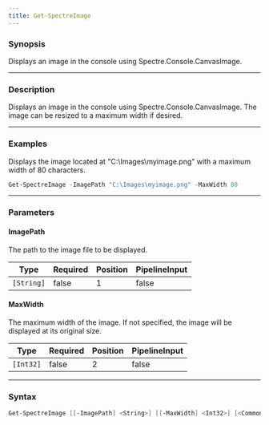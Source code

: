 ```yaml
---
title: Get-SpectreImage
---
```








### Synopsis
Displays an image in the console using Spectre.Console.CanvasImage.



---


### Description

Displays an image in the console using Spectre.Console.CanvasImage. The image can be resized to a maximum width if desired.



---


### Examples
Displays the image located at "C:\Images\myimage.png" with a maximum width of 80 characters.

```powershell
Get-SpectreImage -ImagePath "C:\Images\myimage.png" -MaxWidth 80
```


---


### Parameters
#### **ImagePath**

The path to the image file to be displayed.






|Type      |Required|Position|PipelineInput|
|----------|--------|--------|-------------|
|`[String]`|false   |1       |false        |



#### **MaxWidth**

The maximum width of the image. If not specified, the image will be displayed at its original size.






|Type     |Required|Position|PipelineInput|
|---------|--------|--------|-------------|
|`[Int32]`|false   |2       |false        |





---


### Syntax
```powershell
Get-SpectreImage [[-ImagePath] <String>] [[-MaxWidth] <Int32>] [<CommonParameters>]
```

